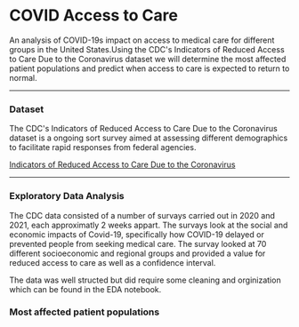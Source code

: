 # COVID Access to Care
An analysis of COVID-19s impact on access to medical care for different groups in the United States.Using the CDC's Indicators of Reduced Access to Care Due to the Coronavirus dataset we will determine the most affected patient populations and predict when access to care is expected to return to normal. 

------------------

### Dataset
The CDC's Indicators of Reduced Access to Care Due to the Coronavirus dataset is a ongoing sort survey aimed at assessing different demographics to facilitate rapid responses from federal agencies.

[Indicators of Reduced Access to Care Due to the Coronavirus](https://data.cdc.gov/NCHS/Indicators-of-Reduced-Access-to-Care-Due-to-the-Co/xb3p-q62w)

------------------

### Exploratory Data Analysis
The CDC data consisted of a number of survays carried out in 2020 and 2021, each approximatly 2 weeks appart. The survays look at the social and economic impacts of Covid-19, specifically how COVID-19 delayed or prevented people from seeking medical care. The survay looked at 70 different socioeconomic and regional groups and provided a value for reduced access to care as well as a confidence interval. 

The data was well structed but did require some cleaning and orginization which can be found in the EDA notebook. 

### Most affected patient populations
